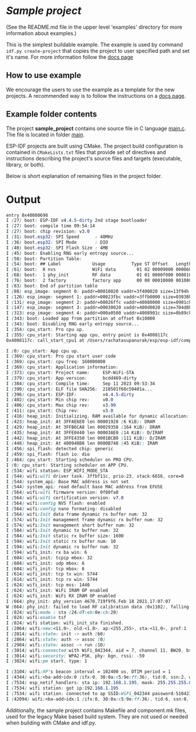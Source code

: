 # _Sample project_

(See the README.md file in the upper level 'examples' directory for more information about examples.)

This is the simplest buildable example. The example is used by command `idf.py create-project`
that copies the project to user specified path and set it's name. For more information follow the [docs page](https://docs.espressif.com/projects/esp-idf/en/latest/api-guides/build-system.html#start-a-new-project)



## How to use example
We encourage the users to use the example as a template for the new projects.
A recommended way is to follow the instructions on a [docs page](https://docs.espressif.com/projects/esp-idf/en/latest/api-guides/build-system.html#start-a-new-project).

## Example folder contents

The project **sample_project** contains one source file in C language [main.c](main/main.c). The file is located in folder [main](main).

ESP-IDF projects are built using CMake. The project build configuration is contained in `CMakeLists.txt`
files that provide set of directives and instructions describing the project's source files and targets
(executable, library, or both). 

Below is short explanation of remaining files in the project folder.

# Output
```css
entry 0x40080698
I (27) boot: ESP-IDF v4.4.5-dirty 2nd stage bootloader
I (27) boot: compile time 09:54:14
I (27) boot: chip revision: v3.0
I (31) boot.esp32: SPI Speed      : 40MHz
I (36) boot.esp32: SPI Mode       : DIO
I (40) boot.esp32: SPI Flash Size : 4MB
I (45) boot: Enabling RNG early entropy source...
I (50) boot: Partition Table:
I (54) boot: ## Label            Usage          Type ST Offset   Length
I (61) boot:  0 nvs              WiFi data        01 02 00009000 00006000
I (68) boot:  1 phy_init         RF data          01 01 0000f000 00001000
I (76) boot:  2 factory          factory app      00 00 00010000 00100000
I (83) boot: End of partition table
I (88) esp_image: segment 0: paddr=00010020 vaddr=3f400020 size=13f94h ( 81812) map
I (126) esp_image: segment 1: paddr=00023fbc vaddr=3ffb0000 size=03038h ( 12344) load
I (131) esp_image: segment 2: paddr=00026ffc vaddr=40080000 size=0901ch ( 36892) load
I (147) esp_image: segment 3: paddr=00030020 vaddr=400d0020 size=704d8h (459992) map
I (313) esp_image: segment 4: paddr=000a0500 vaddr=4008901c size=0b89ch ( 47260) load
I (343) boot: Loaded app from partition at offset 0x10000
I (343) boot: Disabling RNG early entropy source...
I (354) cpu_start: Pro cpu up.
I (355) cpu_start: Starting app cpu, entry point is 0x4008117c
0x4008117c: call_start_cpu1 at /Users/rachatasupanurak/esp/esp-idf/components/esp_system/port/cpu_start.c:147

I (0) cpu_start: App cpu up.
I (369) cpu_start: Pro cpu start user code
I (369) cpu_start: cpu freq: 160000000
I (369) cpu_start: Application information:
I (373) cpu_start: Project name:     ESP-WiFi-STA
I (379) cpu_start: App version:      bcdd469-dirty
I (384) cpu_start: Compile time:     Sep 11 2023 09:53:34
I (390) cpu_start: ELF file SHA256:  218501f68c50401a...
I (396) cpu_start: ESP-IDF:          v4.4.5-dirty
I (402) cpu_start: Min chip rev:     v0.0
I (406) cpu_start: Max chip rev:     v3.99 
I (411) cpu_start: Chip rev:         v3.0
I (416) heap_init: Initializing. RAM available for dynamic allocation:
I (423) heap_init: At 3FFAE6E0 len 00001920 (6 KiB): DRAM
I (429) heap_init: At 3FFB6CA8 len 00029358 (164 KiB): DRAM
I (435) heap_init: At 3FFE0440 len 00003AE0 (14 KiB): D/IRAM
I (442) heap_init: At 3FFE4350 len 0001BCB0 (111 KiB): D/IRAM
I (448) heap_init: At 400948B8 len 0000B748 (45 KiB): IRAM
I (456) spi_flash: detected chip: generic
I (459) spi_flash: flash io: dio
I (464) cpu_start: Starting scheduler on PRO CPU.
I (0) cpu_start: Starting scheduler on APP CPU.
I (534) wifi station: ESP_WIFI_MODE_STA
I (544) wifi:wifi driver task: 3ffbf11c, prio:23, stack:6656, core=0
I (544) system_api: Base MAC address is not set
I (544) system_api: read default base MAC address from EFUSE
I (564) wifi:wifi firmware version: 0f80fa0
I (564) wifi:wifi certification version: v7.0
I (564) wifi:config NVS flash: enabled
I (564) wifi:config nano formating: disabled
I (564) wifi:Init data frame dynamic rx buffer num: 32
I (574) wifi:Init management frame dynamic rx buffer num: 32
I (574) wifi:Init management short buffer num: 32
I (584) wifi:Init dynamic tx buffer num: 32
I (584) wifi:Init static rx buffer size: 1600
I (594) wifi:Init static rx buffer num: 10
I (594) wifi:Init dynamic rx buffer num: 32
I (594) wifi_init: rx ba win: 6
I (604) wifi_init: tcpip mbox: 32
I (604) wifi_init: udp mbox: 6
I (604) wifi_init: tcp mbox: 6
I (614) wifi_init: tcp tx win: 5744
I (614) wifi_init: tcp rx win: 5744
I (624) wifi_init: tcp mss: 1440
I (624) wifi_init: WiFi IRAM OP enabled
I (624) wifi_init: WiFi RX IRAM OP enabled
I (664) phy_init: phy_version 4670,719f9f6,Feb 18 2021,17:07:07
W (664) phy_init: failed to load RF calibration data (0x1102), falling back to full calibration
I (824) wifi:mode : sta (24:d7:eb:0e:cb:20)
I (824) wifi:enable tsf
I (824) wifi station: wifi_init_sta finished.
I (2064) wifi:new:<11,0>, old:<1,0>, ap:<255,255>, sta:<11,0>, prof:1
I (2814) wifi:state: init -> auth (b0)
I (2864) wifi:state: auth -> assoc (0)
I (2984) wifi:state: assoc -> run (10)
I (3014) wifi:connected with WiFi_042344, aid = 7, channel 11, BW20, bssid = 30:0a:c5:9e:ff:36
I (3014) wifi:security: WPA2-PSK, phy: bgn, rssi: -59
I (3024) wifi:pm start, type: 1

I (3104) wifi:AP's beacon interval = 102400 us, DTIM period = 1
I (4344) wifi:<ba-add>idx:0 (ifx:0, 30:0a:c5:9e:ff:36), tid:0, ssn:2, winSize:64
I (7534) esp_netif_handlers: sta ip: 192.168.1.195, mask: 255.255.255.0, gw: 192.168.1.1
I (7534) wifi station: got ip:192.168.1.195
I (7534) wifi station: connected to ap SSID:WiFi_042344 password:51042344
I (42094) wifi:<ba-add>idx:1 (ifx:0, 30:0a:c5:9e:ff:36), tid:6, ssn:0, winSize:64
```
Additionally, the sample project contains Makefile and component.mk files, used for the legacy Make based build system. 
They are not used or needed when building with CMake and idf.py.
